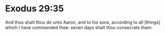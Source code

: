 # Exodus 29:35

And thus shalt thou do unto Aaron, and to his sons, according to all [things] which I have commanded thee: seven days shalt thou consecrate them.